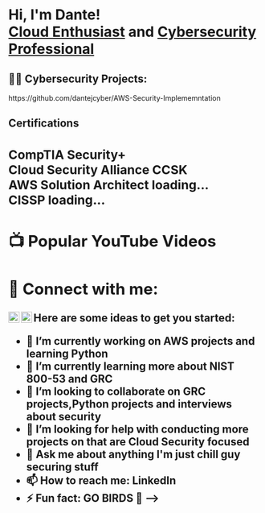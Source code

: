 <h1>Hi, I'm Dante! <br/><a href="https://github.com/dantejcyber">Cloud Enthusiast</a> and <a href="https://www.linkedin.com/in/dante-jennings">Cybersecurity Professional</a>
<h2>👨‍💻 Cybersecurity Projects:</h2>
https://github.com/dantejcyber/AWS-Security-Implememntation
 
<h2>Certifications<h/2> <br/>
<h3>CompTIA Security+ <br/>
Cloud Security Alliance CCSK<br/>
AWS Solution Architect loading...<br/>
CISSP loading... </h3>
  
<h2>📺 Popular YouTube Videos</h2>




<h2> 🤳 Connect with me:</h2>

[<img align="left" alt="GoldWebz | YouTube" width="22px" src="https://cdn.jsdelivr.net/npm/simple-icons@v3/icons/youtube.svg" />][youtube]
[<img align="left" alt="dante-jennings | LinkedIn" width="22px" src="https://cdn.jsdelivr.net/npm/simple-icons@v3/icons/linkedin.svg" />][linkedin]


[youtube]: https://youtube.com/@GoldWebz
[linkedin]: https://linkedin.com/in/dante-jennings



Here are some ideas to get you started:

- 🔭 I’m currently working on AWS projects and learning Python
- 🌱 I’m currently learning more about NIST 800-53 and GRC
- 👯 I’m looking to collaborate on GRC projects,Python projects and interviews about security
- 🤔 I’m looking for help with conducting more projects on that are Cloud Security focused
- 💬 Ask me about anything I'm just chill guy securing stuff
- 📫 How to reach me: LinkedIn
- ⚡ Fun fact: GO BIRDS 🦅
-->
